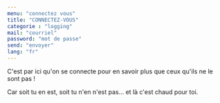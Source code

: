 ```yaml
---
menu: "connectez vous"
title: "CONNECTEZ-VOUS"
categorie : "logging"
mail: "courriel"
password: "mot de passe"
send: "envoyer"
lang: "fr"
---
```


C'est par ici qu'on se connecte pour en savoir plus que ceux qu'ils ne le sont pas !

Car soit tu en est, soit tu n'en n'est pas... et là c'est chaud pour toi.
